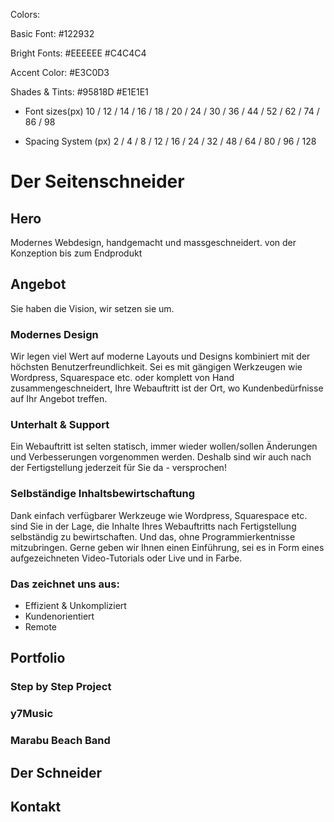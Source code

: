 Colors:

Basic Font:
#122932

Bright Fonts:
#EEEEEE
#C4C4C4

Accent Color:
#E3C0D3

Shades & Tints:
#95818D
#E1E1E1

- Font sizes(px)
  10 / 12 / 14 / 16 / 18 / 20 / 24 / 30 / 36 / 44 / 52 / 62 / 74 / 86 / 98

- Spacing System (px)
  2 / 4 / 8 / 12 / 16 / 24 / 32 / 48 / 64 / 80 / 96 / 128

# Der Seitenschneider

## Hero

Modernes Webdesign, handgemacht und massgeschneidert.
von der Konzeption bis zum Endprodukt

## Angebot

Sie haben die Vision, wir setzen sie um.

### Modernes Design

Wir legen viel Wert auf moderne Layouts und Designs kombiniert mit der höchsten Benutzerfreundlichkeit. Sei es mit gängigen Werkzeugen wie Wordpress, Squarespace etc. oder komplett von Hand zusammengeschneidert, Ihre Webauftritt ist der Ort, wo Kundenbedürfnisse auf Ihr Angebot treffen.

### Unterhalt & Support

Ein Webauftritt ist selten statisch, immer wieder wollen/sollen Änderungen und Verbesserungen vorgenommen werden. Deshalb sind wir auch nach der Fertigstellung jederzeit für Sie da - versprochen!

### Selbständige Inhaltsbewirtschaftung

Dank einfach verfügbarer Werkzeuge wie Wordpress, Squarespace etc. sind Sie in der Lage, die Inhalte Ihres Webauftritts nach Fertigstellung selbständig zu bewirtschaften. Und das, ohne Programmierkentnisse mitzubringen. Gerne geben wir Ihnen einen Einführung, sei es in Form eines aufgezeichneten Video-Tutorials oder Live und in Farbe.

### Das zeichnet uns aus:

- Effizient & Unkompliziert
- Kundenorientiert
- Remote

## Portfolio

### Step by Step Project

### y7Music

### Marabu Beach Band

## Der Schneider

## Kontakt
